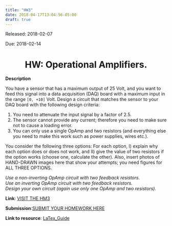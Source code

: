 ```yaml
---
title: "HW3"
date: 2018-04-17T13:04:56-05:00
draft: true
---
```


Released: 2018-02-07

Due: 2018-02-14

<center><h1> HW: Operational Amplifiers. </h1></center>

**Description**

You have a sensor that has a maximum output of 25 Volt, and you want to feed this signal into a data acquisition (DAQ) board with a maximum input in the range ```[0, +10]``` Volt. Design a circuit that matches the sensor to your DAQ board with the following design criteria:

1. You need to attenuate the input signal by a factor of 2.5.  
2. The sensor cannot provide any current; therefore you need to make sure not to cause a loading error.  
3. You can only use a single OpAmp and two resistors (and everything else you need to make this work such as power supplies, wires etc.).  

You consider the following three options: For each option, I) explain why each option does or does not work, and II) give the value of two resistors if the option works (choose one, calculate the other). Also, insert photos of HAND-DRAWN images here that show your attempts; you need figures for ALL THREE OPTIONS.

*Use a non-inverting OpAmp circuit with two feedback resistors.*  
*Use an inverting OpAmp circuit with two feedback resistors.*  
*Design your own circuit (again use only one OpAmp and two resistors).*  


**Link**: [VISIT THE HM3](https://localhost:1313/ABE425/ABE425/tree/master/data/hw/HW_TheveninEquivalents )

**Submission**:[SUBMIT YOUR HOMEWORK HERE]()

**Link to resource**: [LaTex_Guide](https://localhost:1313/ABE425/ABE425/blob/master/content/resources/LaTex_Guide.md)
